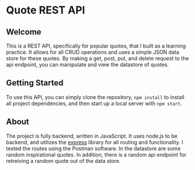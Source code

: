# Quote REST API

## Welcome
This is a REST API, specifically for popular quotes, that I built as a learning practice.
It allows for all CRUD operations and uses a simple JSON data store for these quotes.
By making a get, post, put, and delete request to the api endpoint, you can manipulate and view
the datastore of quotes.

## Getting Started
To use this API, you can simply clone the repository, `npm install` to install all project
dependencies, and then start up a local server with `npm start`.

## About
The project is fully backend, written in JavaScript. It uses node.js to be backend, and
utilizes the [express](https://github.com/expressjs/express) library for all routing and functionality.
I tested the routes using the Postman software. In the datastore are some random inspirational quotes.
In addition, there is a random api endpoint for retreiving a random quote out of the data store.

